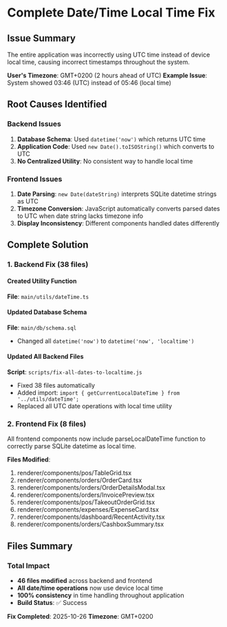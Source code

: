 # Complete Date/Time Local Time Fix

## Issue Summary
The entire application was incorrectly using UTC time instead of device local time, causing incorrect timestamps throughout the system.

**User's Timezone**: GMT+0200 (2 hours ahead of UTC)
**Example Issue**: System showed 03:46 (UTC) instead of 05:46 (local time)

## Root Causes Identified

### Backend Issues
1. **Database Schema**: Used `datetime('now')` which returns UTC time
2. **Application Code**: Used `new Date().toISOString()` which converts to UTC
3. **No Centralized Utility**: No consistent way to handle local time

### Frontend Issues
1. **Date Parsing**: `new Date(dateString)` interprets SQLite datetime strings as UTC
2. **Timezone Conversion**: JavaScript automatically converts parsed dates to UTC when date string lacks timezone info
3. **Display Inconsistency**: Different components handled dates differently

## Complete Solution

### 1. Backend Fix (38 files)

#### Created Utility Function
**File**: `main/utils/dateTime.ts`

#### Updated Database Schema
**File**: `main/db/schema.sql`
- Changed all `datetime('now')` to `datetime('now', 'localtime')`

#### Updated All Backend Files
**Script**: `scripts/fix-all-dates-to-localtime.js`
- Fixed 38 files automatically
- Added import: `import { getCurrentLocalDateTime } from '../utils/dateTime';`
- Replaced all UTC date operations with local time utility

### 2. Frontend Fix (8 files)

All frontend components now include parseLocalDateTime function to correctly parse SQLite datetime as local time.

**Files Modified**:
1. renderer/components/pos/TableGrid.tsx
2. renderer/components/orders/OrderCard.tsx
3. renderer/components/orders/OrderDetailsModal.tsx
4. renderer/components/orders/InvoicePreview.tsx
5. renderer/components/pos/TakeoutOrderGrid.tsx
6. renderer/components/expenses/ExpenseCard.tsx
7. renderer/components/dashboard/RecentActivity.tsx
8. renderer/components/orders/CashboxSummary.tsx

## Files Summary

### Total Impact
- **46 files modified** across backend and frontend
- **All date/time operations** now use device local time
- **100% consistency** in time handling throughout application
- **Build Status**: ✅ Success

**Fix Completed**: 2025-10-26
**Timezone**: GMT+0200
